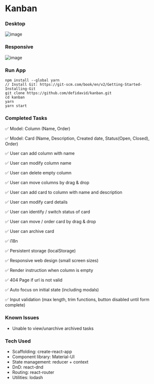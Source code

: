 # Kanban

### Desktop
![image](https://user-images.githubusercontent.com/2999380/166396289-123ff994-609c-4807-b0dc-4e9ce6cbb252.png)


### Responsive
![image](https://user-images.githubusercontent.com/2999380/166390506-b883acf3-0534-4003-a210-fe08c49ab95f.png)


### Run App

```
npm install --global yarn
// Install Git: https://git-scm.com/book/en/v2/Getting-Started-Installing-Git
git clone https://github.com/defidavid/kanban.git
cd kanban
yarn
yarn start
```

### Completed Tasks

:white_check_mark: Model: Column (Name, Order)

:white_check_mark: Model: Card (Name, Description, Created date, Status(Open, Closed), Order)

:white_check_mark:  User can add column with name

:white_check_mark: User can modify column name

:white_check_mark: User can delete empty column

:white_check_mark: User can move columns by drag & drop

:white_check_mark: User can add card to column with name and description

:white_check_mark: User can modify card details

:white_check_mark: User can identify / switch status of card

:white_check_mark: User can move / order card by drag & drop

:white_check_mark: User can archive card

:white_check_mark: i18n

:white_check_mark: Persistent storage (localStorage)

:white_check_mark: Responsive web design (small screen sizes)

:white_check_mark: Render instruction when column is empty

:white_check_mark: 404 Page if url is not valid

:white_check_mark: Auto focus on initial state (including modals)

:white_check_mark: Input validation (max length, trim functions, button disabled until form complete)

### Known Issues
* Unable to view/unarchive archived tasks

### Tech Used
* Scaffolding: create-react-app
* Component library: Material-UI
* State management: reducer + context
* DnD: react-dnd
* Routing: react-router
* Utilities: lodash
